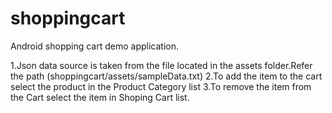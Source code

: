 shoppingcart
============

Android shopping cart demo application.

1.Json data source is taken from the file located in the assets folder.Refer the path (shoppingcart/assets/sampleData.txt)
2.To add the item to the cart select the product in the Product Category list
3.To remove the item from the Cart select the item in Shoping Cart list.
